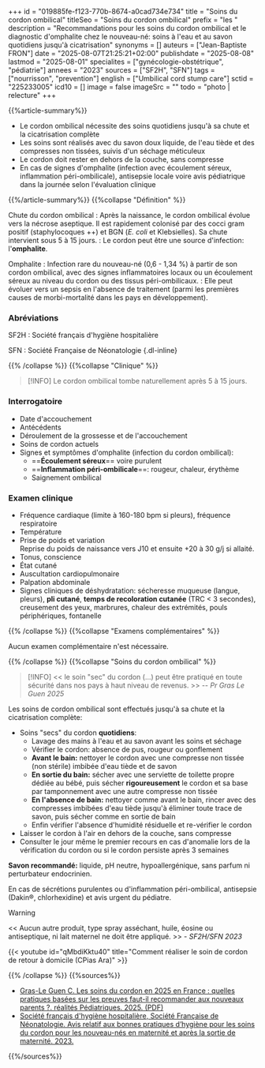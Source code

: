 +++
id = "019885fe-f123-770b-8674-a0cad734e734"
title = "Soins du cordon ombilical"
titleSeo = "Soins du cordon ombilical"
prefix = "les "
description = "Recommandations pour les soins du cordon ombilical et le diagnostic d'omphalite chez le nouveau-né: soins à l'eau et au savon quotidiens jusqu'à cicatrisation"
synonyms = []
auteurs = ["Jean-Baptiste FRON"]
date = "2025-08-07T21:25:21+02:00"
publishdate = "2025-08-08"
lastmod = "2025-08-01"
specialites = ["gynécologie-obstétrique", "pédiatrie"]
annees = "2023"
sources = ["SF2H", "SFN"]
tags = ["nourrisson", "prevention"]
english = ["Umbilical cord stump care"]
sctid = "225233005"
icd10 = []
image = false
imageSrc = ""
todo = "photo | relecture"
+++

{{%article-summary%}}

- Le cordon ombilical nécessite des soins quotidiens jusqu'à sa chute et la cicatrisation complète
- Les soins sont réalisés avec du savon doux liquide, de l'eau tiède et des compresses non tissées, suivis d'un séchage méticuleux
- Le cordon doit rester en dehors de la couche, sans compresse
- En cas de signes d'omphalite (infection avec écoulement séreux, inflammation péri-ombilicale), antisepsie locale voire  avis pédiatrique dans la journée selon l'évaluation clinique

{{%/article-summary%}}
{{%collapse "Définition" %}}

Chute du cordon ombilical
: Après la naissance, le cordon ombilical évolue vers la nécrose aseptique. Il est rapidement colonisé par des cocci gram positif (staphylocoques ++) et BGN (*E. coli* et Klebsielles). Sa chute intervient sous 5 à 15 jours.
: Le cordon peut être une source d'infection: l'**omphalite**.

Omphalite
: Infection rare du nouveau-né (0,6 - 1,34 %) à partir de son cordon ombilical, avec des signes inflammatoires locaux ou un écoulement séreux au niveau du cordon ou des tissus péri-ombilicaux.
: Elle peut évoluer vers un sepsis en l'absence de traitement (parmi les premières causes de morbi-mortalité dans les pays en développement).

### Abréviations

SF2H
: Société français d'hygiène hospitalière

SFN
: Société Française de Néonatologie
{.dl-inline}

{{% /collapse %}}
{{%collapse "Clinique" %}}

> [!INFO]
> Le cordon ombilical tombe naturellement après 5 à 15 jours.

### Interrogatoire

- Date d'accouchement
- Antécédents
- Déroulement de la grossesse et de l'accouchement
- Soins de cordon actuels
- Signes et symptômes d'omphalite (infection du cordon ombilical):
  - ==**Écoulement séreux**== voire purulent
  - ==**Inflammation péri-ombilicale**==: rougeur, chaleur, érythème
  - Saignement ombilical

### Examen clinique

- Fréquence cardiaque (limite à 160-180 bpm si pleurs), fréquence respiratoire
- Température
- Prise de poids et variation  
  Reprise du poids de naissance vers J10 et ensuite +20 à 30 g/j si allaité.
- Tonus, conscience
- État cutané
- Auscultation cardiopulmonaire
- Palpation abdominale
- Signes cliniques de déshydratation: sécheresse muqueuse (langue, pleurs), **pli cutané**, **temps de recoloration cutanée** (TRC < 3 secondes), creusement des yeux, marbrures, chaleur des extrémités, pouls périphériques, fontanelle

{{% /collapse %}}
{{%collapse "Examens complémentaires" %}}

Aucun examen complémentaire n'est nécessaire.

{{% /collapse %}}
{{%collapse "Soins du cordon ombilical" %}}

> [!INFO]
> << le soin "sec" du cordon (...) peut être pratiqué en toute sécurité dans nos pays à haut niveau de revenus. >> -- *Pr Gras Le Guen 2025*

Les soins de cordon ombilical sont effectués jusqu'à sa chute et la cicatrisation complète:

- Soins "secs" du cordon **quotidiens**:
  - Lavage des mains à l'eau et au savon avant les soins et séchage
  - Vérifier le cordon: absence de pus, rougeur ou gonflement
  - **Avant le bain:** nettoyer le cordon avec une compresse non tissée (non stérile) imbibée d'eau tiède et de savon
  - **En sortie du bain:** sécher avec une serviette de toilette propre dédiée au bébé, puis sécher **rigoureusement** le cordon et sa base par tamponnement avec une autre compresse non tissée
  - **En l'absence de bain:** nettoyer comme avant le bain, rincer avec des compresses imbibées d'eau tiède jusqu'à éliminer toute trace de savon, puis sécher comme en sortie de bain
  - Enfin vérifier l'absence d'humidité résiduelle et re-vérifier le cordon
- Laisser le cordon à l'air en dehors de la couche, sans compresse
- Consulter le jour même le premier recours en cas d'anomalie lors de la vérification du cordon ou si le cordon persiste après 3 semaines

**Savon recommandé:** liquide, pH neutre, hypoallergénique, sans parfum ni perturbateur endocrinien.

En cas de sécrétions purulentes ou d'inflammation péri-ombilical, antisepsie (Dakin®, chlorhexidine) et avis urgent du pédiatre.

> [!WARNING]
> << Aucun autre produit, type spray asséchant, huile, éosine ou antiseptique, ni lait maternel ne doit être appliqué. >> - *SF2H/SFN 2023*

{{< youtube id="qMbdiKktu40" title="Comment réaliser le soin de cordon de retour à domicile (CPias Ara)" >}}

{{% /collapse %}}
{{%sources%}}

- [Gras-Le Guen C. Les soins du cordon en 2025 en France : quelles pratiques basées sur les preuves faut-il recommander aux nouveaux parents ?. réalités Pédiatriques. 2025. (PDF)](https://www.realites-cardiologiques.com/wp-content/uploads/sites/3/2025/05/10_GRAS-LE-GUEN_RG.pdf)
- [Société français d'hygiène hospitalière, Société Française de Néonatologie. Avis relatif aux bonnes pratiques d’hygiène pour les soins du cordon pour les nouveau-nés en maternité et après la sortie de maternité. 2023.](https://www.sf2h.net/publications/avis-relatif-aux-bonnes-pratiques-dhygiene-pour-les-soins-du-cordon-pour-les-nouveau-nes-en-maternite-et-apres-la-sortie-de-maternite.html)

{{%/sources%}}

